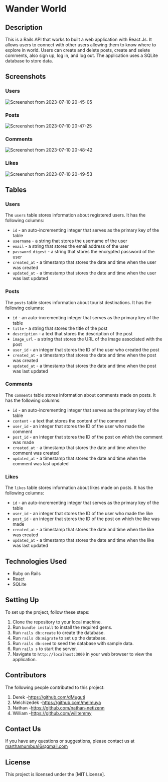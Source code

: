 # Wander World

## Description
This is a Rails API that works to built a web application with React.Js. It allows users to connect with other users allowing them to know where to explore in world. Users can create and delete posts, create and selete comments, also sign up, log in, and log out. The application uses a SQLite database to store data.

## Screenshots
### Users
![Screenshot from 2023-07-10 20-45-05](https://github.com/MarsMwau/Wander-World-Front-End/assets/115712038/012a27c0-13a0-4420-b65d-5362304635ba)

### Posts
![Screenshot from 2023-07-10 20-47-25](https://github.com/MarsMwau/Wander-World-Front-End/assets/115712038/830a8483-542a-4b9e-a740-564e78011271)

### Comments
![Screenshot from 2023-07-10 20-48-42](https://github.com/MarsMwau/Wander-World-Front-End/assets/115712038/c6e575e9-e0d4-45b9-9d82-d318b82023e6)

### Likes
![Screenshot from 2023-07-10 20-49-53](https://github.com/MarsMwau/Wander-World-Front-End/assets/115712038/e606f10a-8bd2-4dc4-86a6-6e9e1028180d)

## Tables

### Users
The `users` table stores information about registered users. It has the following columns:

- `id` - an auto-incrementing integer that serves as the primary key of the table
- `username` - a string that stores the username of the user
- `email` - a string that stores the email address of the user
- `password_digest` - a string that stores the encrypted password of the user
- `created_at` - a timestamp that stores the date and time when the user was created
- `updated_at` - a timestamp that stores the date and time when the user was last updated

### Posts
The `posts` table stores information about tourist destinations. It has the following columns:

- `id` - an auto-incrementing integer that serves as the primary key of the table
- `title` - a string that stores the title of the post
- `description` - a text that stores the description of the post
- `image_url` - a string that stores the URL of the image associated with the post
- `user_id` - an integer that stores the ID of the user who created the post
- `created_at` - a timestamp that stores the date and time when the post was created
- `updated_at` - a timestamp that stores the date and time when the post was last updated

### Comments
The `comments` table stores information about comments made on posts. It has the following columns:

- `id` - an auto-incrementing integer that serves as the primary key of the table
- `content` - a text that stores the content of the comment
- `user_id` - an integer that stores the ID of the user who made the comment
- `post_id` - an integer that stores the ID of the post on which the comment was made
- `created_at` - a timestamp that stores the date and time when the comment was created
- `updated_at` - a timestamp that stores the date and time when the comment was last updated

### Likes
The `likes` table stores information about likes made on posts. It has the following columns:

- `id` - an auto-incrementing integer that serves as the primary key of the table
- `user_id` - an integer that stores the ID of the user who made the like
- `post_id` - an integer that stores the ID of the post on which the like was made
- `created_at` - a timestamp that stores the date and time when the like was created
- `updated_at` - a timestamp that stores the date and time when the like was last updated

## Technologies Used

- Ruby on Rails
- React
- SQLite

## Setting Up

To set up the project, follow these steps:

1. Clone the repository to your local machine.
2. Run `bundle install` to install the required gems.
3. Run `rails db:create` to create the database.
4. Run `rails db:migrate` to set up the database.
5. Run `rails db:seed` to seed the database with sample data.
6. Run `rails s` to start the server.
7. Navigate to `http://localhost:3000` in your web browser to view the application.

## Contributors
The following people contributed to this project:
1. Derek -https://github.com/dMuguti
2. Melchizedek -https://github.com/melmuya
3. Nathan -https://github.com/nathan-netizenn
4. William -https://github.com/willtemmy

## Contact Us

If you have any questions or suggestions, please contact us at marthamumbua16@gmail.com

## License

This project is licensed under the [MIT License].
